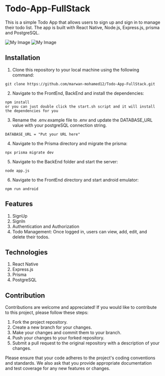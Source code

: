 # Todo-App-FullStack

This is a simple Todo App that allows users to sign up and sign in to manage their todo list. The app is built with React Native, Node.js, Express.js, prisma and PostgreSQL.

![My Image](Todo-FullStack.gif)
![My Image](Todo.gif)

## Installation
1. Clone this repository to your local machine using the following command:
``` 
git clone https://github.com/marwan-mohamed12/Todo-App-FullStack.git
```
2. Navigate to the FrontEnd, BackEnd and install the dependencies:
```
npm install
or you can just double click the start.sh script and it will install the dependencies for you
```
3. Rename the .env.example file to .env and update the DATABASE_URL value with your postgreSQL connection string.
```
DATABASE_URL = "Put your URL here"
```
4. Navigate to the Prisma directory and migrate the prisma:
```
npx prisma migrate dev
```
5. Navigate to the BackEnd folder and start the server:
```
node app.js
```
6. Navigate to the FrontEnd directory and start android emulator:
```
npm run android
```

## Features

1. SignUp 
2. SignIn
3. Authentication and Authorization
4. Todo Management: Once logged in, users can view, add, edit, and delete their todos. 

## Technologies

1. React Native
2. Express.js
3. Prisma
4. PostgreSQL

## Contribution

Contributions are welcome and appreciated! If you would like to contribute to this project, please follow these steps:
1. Fork the project repository.
2. Create a new branch for your changes.
3. Make your changes and commit them to your branch.
4. Push your changes to your forked repository.
5. Submit a pull request to the original repository with a description of your changes.

Please ensure that your code adheres to the project's coding conventions and standards. We also ask that you provide appropriate documentation and test coverage for any new features or changes.
